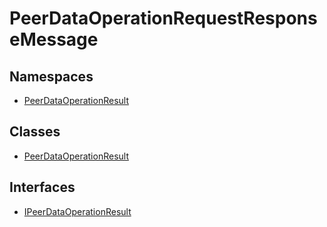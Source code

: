 # PeerDataOperationRequestResponseMessage

## Namespaces

- [PeerDataOperationResult](namespaces/PeerDataOperationResult/index.md)

## Classes

- [PeerDataOperationResult](classes/PeerDataOperationResult.md)

## Interfaces

- [IPeerDataOperationResult](interfaces/IPeerDataOperationResult.md)

